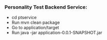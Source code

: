 ### Personality Test Backend Service:
- cd ptservice 
- Run  mvn  clean package 
- Go to application/target
- Run java -jar application-0.0.1-SNAPSHOT.jar		